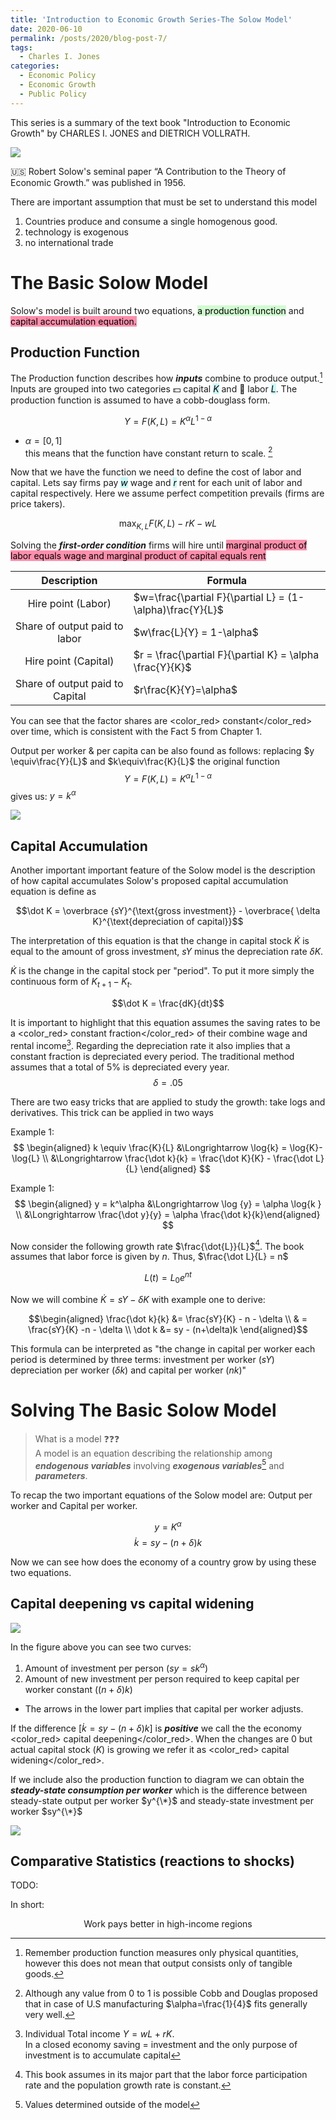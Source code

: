 ```yaml
---
title: 'Introduction to Economic Growth Series-The Solow Model'
date: 2020-06-10
permalink: /posts/2020/blog-post-7/
tags:
  - Charles I. Jones
categories:
  - Economic Policy
  - Economic Growth
  - Public Policy
---
```

<!-- Local 에서 보면서 editing 하려면 includes에서 불러와야함. 단, Github url 문제로 Deploy상에는 정상적으로 import가 안됨으로 
로컬용으로 include코드를 추가하고
Github용으로는 link tag를 추가함-->
<!-- <link href="{{ site.baseurl }}/lelias.github.io/assets/css/econ_series.css" rel="stylesheet"> -->

<style>
  @import url('https://fonts.googleapis.com/css2?family=Playfair+Display:wght@900&display=swap');
  {% include blog_css/econ_series.css %}
</style>

This series is a summary of the text book "Introduction to Economic Growth" by CHARLES I. JONES and DIETRICH VOLLRATH.

<p align = "left">
  <img src = "https://github.com/elias-lee/lelias.github.io/blob/master/_posts/resources/econ_growth/econ_growth_cover.png?raw=true" style="max-width: 30%;">
</p>


🇺🇸 Robert Solow's seminal paper “A Contribution to the Theory of Economic Growth.” was published in 1956. 

There are important assumption that must be set to understand this model 
1. Countries produce and consume a single homogenous good. 
2. technology is exogenous
3. no international trade

# The Basic Solow Model
Solow's model is built around two equations, <mark style="background: #BBFABBA6;">a production function</mark> and <mark style="background: #FF5582A6;">capital accumulation equation.</mark> 

## Production Function
The Production function describes how ***inputs*** combine to produce output.[^1] Inputs are grouped into two categories 💵 capital <mark style="background: #ABF7F7A6;">$K$</mark> and 👷 labor <mark style="background: #ABF7F7A6;">$L$</mark>. The production function is assumed to have a cobb-douglass form. 

$$ Y = F(K,L) = K^\alpha L^{1-\alpha}$$

- $\alpha = [0,1]$  
this means that the function have constant return to scale. [^2]

Now that we have the function we need to define the cost of labor and capital. Lets say firms pay <mark style="background: #ABF7F7A6;">$w$</mark> wage and <mark style="background: #ABF7F7A6;">$r$</mark> rent for each unit of labor and capital respectively. Here we assume perfect competition prevails (firms are price takers). 

$$\max_{K,L} F(K,L)-rK-wL$$

Solving the __*first-order condition*__ firms will hire until <mark style="background: #FF5582A6;">marginal product of labor equals wage and marginal product of capital equals rent</mark>

| Description  | Formula |
|:---------------------------------:|---|
| Hire point (Labor)| $w=\frac{\partial F}{\partial L} = (1-\alpha)\frac{Y}{L}$ |
| Share of output paid to labor   | $w\frac{L}{Y} = 1-\alpha$ |
| Hire point (Capital)            |  $r = \frac{\partial F}{\partial K} = \alpha \frac{Y}{K}$ |
| Share of output paid to Capital | $r\frac{K}{Y}=\alpha$  |

You can see that the factor shares are <color_red> constant</color_red> over time, which is consistent with the Fact 5 from Chapter 1. 


Output per worker \& per capita can be also found as follows: replacing $y \equiv\frac{Y}{L}$ and $k\equiv\frac{K}{L}$ the original function 
$$Y = F(K,L) = K^\alpha L^{1-\alpha}$$
gives us: $y=k^\alpha$

![](https://github.com/elias-lee/lelias.github.io/blob/master/_posts/resources/econ_growth/cobb-douglas-pf.png?raw=true)



[^1]: Remember production function measures only physical quantities, however this does not mean that output consists only of tangible goods. 

[^2]: Although any value from 0 to 1 is possible Cobb and Douglas proposed that in case of U.S manufacturing $\alpha=\frac{1}{4}$ fits generally very well. 


## Capital Accumulation

Another important important feature of the Solow model is the description of how capital accumulates Solow's proposed capital accumulation equation is define as 

$$\dot K = \overbrace {sY}^{\text{gross investment}} - \overbrace{ \delta K}^{\text{depreciation of capital}}$$

The interpretation of this equation is that the change in capital stock $\dot K$ is equal to the amount of gross investment, $sY$ minus the depreciation rate $\delta K$. 

$\dot K$ is the change in the capital stock per "period". To put it more simply the continuous form of $K_{t+1}-K_t$. 

$$\dot K = \frac{dK}{dt}$$

It is important to highlight that this equation assumes the saving rates to be a <color_red> constant fraction</color_red> of their combine wage and rental income[^3]. Regarding the depreciation rate it also implies that a constant fraction is depreciated every period. The traditional method assumes that a total of 5% is depreciated every year. 
$$\delta = .05$$

There are two easy tricks that are applied to study the growth: take logs and derivatives. This trick can be applied in two ways

Example 1:
$$
\begin{aligned}
k \equiv \frac{K}{L} &\Longrightarrow \log{k} =  \log{K}-\log{L} \\  &\Longrightarrow \frac{\dot k}{k} = \frac{\dot K}{K} - \frac{\dot L}{L}
\end{aligned}
$$ 

Example 1:
$$
\begin{aligned}
y = k^\alpha &\Longrightarrow \log {y} = \alpha \log{k } \\
&\Longrightarrow \frac{\dot y}{y} = \alpha \frac{\dot k}{k}\end{aligned}
$$ 


Now consider the following growth rate $\frac{\dot{L}}{L}$[^4]. The book assumes that labor force is given by $n$. Thus, $\frac{\dot L}{L} = n$

$$L(t) = L_0 e^{nt}$$

Now we will combine $\dot K = sY -  \delta K$ with example one to derive: 

$$\begin{aligned}
\frac{\dot k}{k} &= \frac{sY}{K} - n - \delta \\
& = \frac{sY}{K} -n - \delta \\ 
\dot k  &= sy - (n+\delta)k
\end{aligned}$$

This formula can be interpreted as "the change in capital per worker each period is determined by three terms: investment per worker ($sY$) depreciation per worker ($\delta k$) and capital per worker ($nk$)"

[^3]: Individual Total income $Y = wL + rK$. <br>In a closed economy saving = investment and the only purpose of investment is to accumulate capital

[^4]: This book assumes in its major part that the labor force participation rate and the population growth rate is constant. 




# Solving The Basic Solow Model 

> What is a model ❓❓❓ <br>
A model is an equation describing the relationship among ***endogenous variables*** involving ***exogenous variables***[^5] and ***parameters***. 

To recap the two important equations of the Solow model are: Output per worker and Capital per worker. 

$$y = K^\alpha$$
$$\dot k  = sy - (n + \delta)k$$

Now we can see how does the economy of a country grow by using these two equations. 

## Capital deepening vs capital widening

![](https://github.com/elias-lee/lelias.github.io/blob/master/_posts/resources/econ_growth/basic_solow_diagram.png?raw=true)

In the figure above you can see two curves:
1. Amount of investment per person ($sy=sk^\alpha$)
2. Amount of new investment per person required to keep capital per worker constant (($n+\delta )k$)
- The arrows in the lower part implies that capital per worker adjusts. 

If the difference [$\dot k = sy-(n+\delta)k$] is ***positive*** we call the the economy <color_red> capital deepening</color_red>. When the changes are 0 but actual capital stock ($K$) is growing we refer it as <color_red> capital widening</color_red>. 

If we include also the production function to diagram we can obtain the ***steady-state consumption per worker*** which is the difference between steady-state output per worker $y^{\*}$ and steady-state investment per worker $sy^{\*}$

![](https://github.com/elias-lee/lelias.github.io/blob/master/_posts/resources/econ_growth/solow_diagram_and_production_function.png?raw=true)

[^5]: Values determined outside of the model

## Comparative Statistics (reactions to shocks)








TODO:


In short: 
<p style="text-align: center;"> Work pays better in high-income regions </p>






















<!-- ![](https://github.com/elias-lee/lelias.github.io/blob/master/_posts/resources/econ_growth/econ_stats_on_growth.png?raw=true) -->




